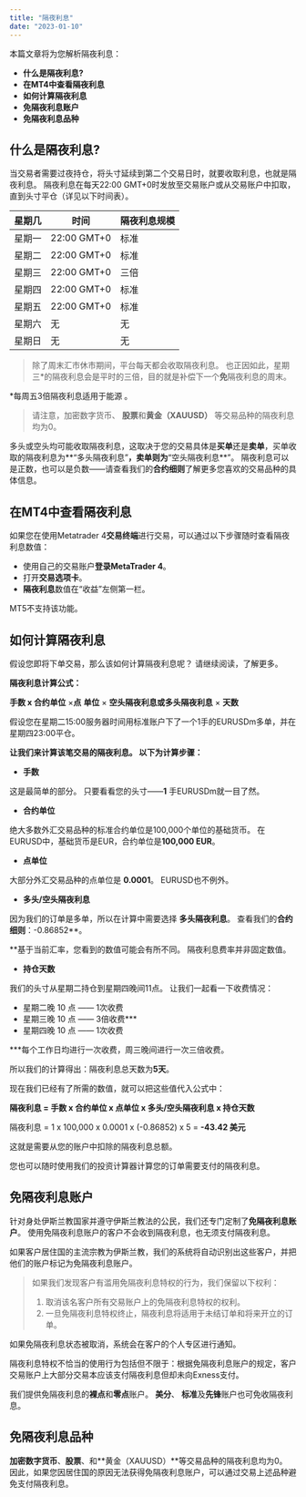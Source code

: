 ```yaml
---
title: "隔夜利息"
date: "2023-01-10"
---
```


本篇文章将为您解析隔夜利息：

- **什么是隔夜利息?**
- **在MT4中查看隔夜利息**
- **如何计算隔夜利息**
- **免隔夜利息账户**
- **免隔夜利息品种**

## 什么是隔夜利息?

当交易者需要过夜持仓，将头寸延续到第二个交易日时，就要收取利息，也就是隔夜利息。 隔夜利息在每天22:00 GMT+0时发放至交易账户或从交易账户中扣取，直到头寸平仓（详见以下时间表）。

| 星期几 | 时间 | 隔夜利息规模 |
| --- | --- | --- |
| 星期一 | 22:00 GMT+0 | 标准 |
| 星期二 | 22:00 GMT+0 | 标准 |
| 星期三 | 22:00 GMT+0 | 三倍 |
| 星期四 | 22:00 GMT+0 | 标准 |
| 星期五 | 22:00 GMT+0 | 标准 |
| 星期六 | 无 | 无 |
| 星期日 | 无 | 无 |

> 除了周末汇市休市期间，平台每天都会收取隔夜利息。 也正因如此，星期三*的隔夜利息会是平时的三倍，目的就是补偿下一个**免**隔夜利息的周末。

*每周五3倍隔夜利息适用于能源 。

> 请注意，加密数字货币、 **股票**和**黄金（XAUUSD）** 等交易品种的隔夜利息均为0。

多头或空头均可能收取隔夜利息，这取决于您的交易具体是**买单**还是**卖单**，买单收取的隔夜利息为**“多头隔夜利息”**，卖单则为**“空头隔夜利息**”。 隔夜利息可以是正数，也可以是负数——请查看我们的**合约细则**了解更多您喜欢的交易品种的具体信息。

## 在MT4中查看隔夜利息

如果您在使用Metatrader 4**交易终端**进行交易，可以通过以下步骤随时查看隔夜利息数值：

- 使用自己的交易账户**登录MetaTrader 4**。
- 打开**交易选项卡**。
- **隔夜利息**数值在“收益”左侧第一栏。

MT5不支持该功能。

## 如何计算隔夜利息

假设您即将下单交易，那么该如何计算隔夜利息呢？ 请继续阅读，了解更多。

**隔夜利息计算公式：**

**手数 x 合约单位** ×**点** **单位** × **空头隔夜利息或多头隔夜利息** × **天数**

假设您在星期二15:00服务器时间用标准账户下了一个1手的EURUSDm多单，并在星期四23:00平仓。

**让我们来计算该笔交易的隔夜利息。 以下为计算步骤：**

- **手数**

这是最简单的部分。 只要看看您的头寸——**1** 手EURUSDm就一目了然。

- **合约单位**

绝大多数外汇交易品种的标准合约单位是100,000个单位的基础货币。 在EURUSD中，基础货币是EUR，合约单位是**100,000 EUR**。

- **点单位**

大部分外汇交易品种的点单位是 **0.0001**。 EURUSD也不例外。

- **多头/空头隔夜利息**

因为我们的订单是多单，所以在计算中需要选择 **多头隔夜利息**。 查看我们的**合约细则**：-0.86852**。

**基于当前汇率，您看到的数值可能会有所不同。 隔夜利息费率并非固定数值。

- **持仓天数**

我们的头寸从星期二持仓到星期四晚间11点。 让我们一起看一下收费情况：

- 星期二晚 10 点 —— 1次收费
- 星期三晚 10 点 —— 3倍收费***
- 星期四晚 10 点 —— 1次收费

***每个工作日均进行一次收费，周三晚间进行一次三倍收费。

所以我们的计算得出：隔夜利息总天数为**5天**。

现在我们已经有了所需的数值，就可以把这些值代入公式中：

**隔夜利息 = 手数 x 合约单位 x 点单位 x 多头/空头隔夜利息 x 持仓天数**

隔夜利息 = 1 x 100,000 x 0.0001 x (-0.86852) x 5 = **-43.42 美元**

这就是需要从您的账户中扣除的隔夜利息总额。

您也可以随时使用我们的投资计算器计算您的订单需要支付的隔夜利息。

## 免隔夜利息账户

针对身处伊斯兰教国家并遵守伊斯兰教法的公民，我们还专门定制了**免隔夜利息账户**。 使用免隔夜利息账户的客户不会收到隔夜利息，也无须支付隔夜利息。

如果客户居住国的主流宗教为伊斯兰教，我们的系统将自动识别出这些客户，并把他们的账户标记为免隔夜利息账户。

> 如果我们发现客户有滥用免隔夜利息特权的行为，我们保留以下权利：
> 1. 取消该名客户所有交易账户上的免隔夜利息特权的权利。
> 2. 一旦免隔夜利息特权终止，隔夜利息将适用于未结订单和将来开立的订单。

如果免隔夜利息状态被取消，系统会在客户的个人专区进行通知。

隔夜利息特权不恰当的使用行为包括但不限于：根据免隔夜利息账户的规定，客户交易账户上大部分交易本应该支付隔夜利息但却未向Exness支付。

我们提供免隔夜利息的**裸点**和**零点**账户。 **美分**、 **标准**及**先锋**账户也可免收隔夜利息。

## 免隔夜利息品种

**加密数字货币**、**股票**、和**黄金（XAUUSD）**等交易品种的隔夜利息均为0。 因此，如果您因居住国的原因无法获得免隔夜利息账户，可以通过交易上述品种避免支付隔夜利息。
